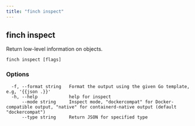 ```yaml
---
title: "finch inspect"
---
```


## finch inspect

Return low-level information on objects.

```
finch inspect [flags]
```

### Options

```
  -f, --format string   Format the output using the given Go template, e.g, '{{json .}}'
  -h, --help            help for inspect
      --mode string     Inspect mode, "dockercompat" for Docker-compatible output, "native" for containerd-native output (default "dockercompat")
      --type string     Return JSON for specified type
```
